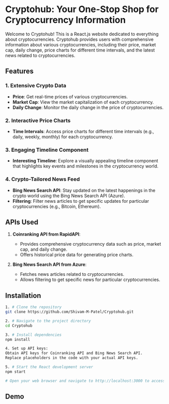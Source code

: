 # Cryptohub: Your One-Stop Shop for Cryptocurrency Information


Welcome to Cryptohub! This is a React.js website dedicated to everything about cryptocurrencies. Cryptohub provides users with comprehensive information about various cryptocurrencies, including their price, market cap, daily change, price charts for different time intervals, and the latest news related to cryptocurrencies.

## Features

### 1. Extensive Crypto Data
- **Price**: Get real-time prices of various cryptocurrencies.
- **Market Cap**: View the market capitalization of each cryptocurrency.
- **Daily Change**: Monitor the daily change in the price of cryptocurrencies.

### 2. Interactive Price Charts
- **Time Intervals**: Access price charts for different time intervals (e.g., daily, weekly, monthly) for each cryptocurrency.

### 3. Engaging Timeline Component
- **Interesting Timeline**: Explore a visually appealing timeline component that highlights key events and milestones in the cryptocurrency world.

### 4. Crypto-Tailored News Feed
- **Bing News Search API**: Stay updated on the latest happenings in the crypto world using the Bing News Search API (Azure).
- **Filtering**: Filter news articles to get specific updates for particular cryptocurrencies (e.g., Bitcoin, Ethereum).

## APIs Used

1. **Coinranking API from RapidAPI**:
   - Provides comprehensive cryptocurrency data such as price, market cap, and daily change.
   - Offers historical price data for generating price charts.

2. **Bing News Search API from Azure**:
   - Fetches news articles related to cryptocurrencies.
   - Allows filtering to get specific news for particular cryptocurrencies.

## Installation

```bash
1. # Clone the repository
git clone https://github.com/Shivam-M-Patel/Cryptohub.git

2. # Navigate to the project directory
cd Cryptohub

3. # Install dependencies
npm install

4. Set up API keys:
Obtain API keys for Coinranking API and Bing News Search API.
Replace placeholders in the code with your actual API keys.

5. # Start the React development server
npm start

# Open your web browser and navigate to http://localhost:3000 to access Cryptohub.
```  

   
## Demo
